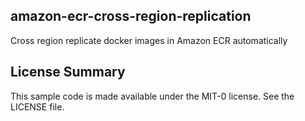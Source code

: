 ## amazon-ecr-cross-region-replication

Cross region replicate docker images in Amazon ECR automatically

## License Summary

This sample code is made available under the MIT-0 license. See the LICENSE file.
